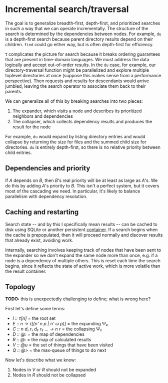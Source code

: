 # Incremental search/traversal
The goal is to generalize breadth-first, depth-first, and prioritized searches in such a way that we can operate incrementally. The structure of the search is determined by the dependencies between nodes. For example, `du` is a depth-first search because parent directory results depend on their children. `find` could go either way, but is often depth-first for efficiency.

τ complicates the picture for search because it breaks ordering guarantees that are present in time-domain languages. We must address the data logically and accept out-of-order results. In the `du` case, for example, our directory-traversal function might be parallelized and explore multiple toplevel directories at once (suppose this makes sense from a performance perspective). Then requests and results for descendants would arrive jumbled, leaving the search operator to associate them back to their parents.

We can generalize all of this by breaking searches into two pieces:

1. The expander, which visits a node and describes its prioritized neighbors and dependencies
2. The collapser, which collects dependency results and produces the result for the node

For example, `du` would expand by listing directory entries and would collapse by returning the size for files and the summed child size for directories. `du` is entirely depth-first, so there is no relative priority between child entries.


## Dependencies and priority
If _A_ depends on _B_, then _B_'s real priority will be at least as large as _A_'s. We do this by adding _A_'s priority to _B_. This isn't a perfect system, but it covers most of the cascading we need. In particular, it's likely to balance parallelism with dependency resolution.


## Caching and restarting
Search state -- and by this I specifically mean results -- can be cached to disk using SQLite or another persistent [container](sigma-containers.md). If a search begins when the cache is prepopulated, then it will proceed normally and discover results that already exist, avoiding work.

Internally, searching involves keeping track of nodes that have been sent to the expander so we don't expand the same node more than once, e.g. if a node is a dependency of multiple others. This is reset each time the search begins, since it reflects the state of active work, which is more volatile than the result container.


## Topology
**TODO:** this is unexpectedly challenging to define; what is wrong here?

First let's define some terms:

+ _I :: τ[n]_ = the root set
+ _E :: n → τ[(n' n p | n' ω p)]_ = the expanding Ψ₂
+ _C :: n d₁ r₁ d₂ r₂ ... → n r_ = the collapsing Ψ₂
+ _D :: @:_ = the map of dependencies
+ _R :: @:_ = the map of calculated results
+ _V :: @u_ = the set of things that have been visited
+ _Q :: @>_ = the max-queue of things to do next

Now let's describe what we know:

1. Nodes in _V_ or _R_ should not be expanded
2. Nodes in _R_ should not be collapsed
